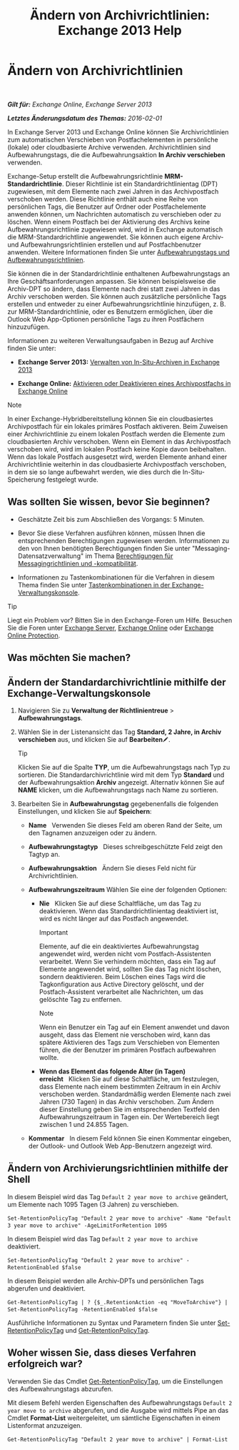﻿---
title: 'Ändern von Archivrichtlinien: Exchange 2013 Help'
TOCTitle: Ändern von Archivrichtlinien
ms:assetid: 1e3002c2-801a-43ea-ae00-52ab34d76b9c
ms:mtpsurl: https://technet.microsoft.com/de-de/library/Hh529919(v=EXCHG.150)
ms:contentKeyID: 50475182
ms.date: 04/24/2018
mtps_version: v=EXCHG.150
ms.translationtype: HT
---

# Ändern von Archivrichtlinien

 

_**Gilt für:** Exchange Online, Exchange Server 2013_

_**Letztes Änderungsdatum des Themas:** 2016-02-01_

In Exchange Server 2013 und Exchange Online können Sie Archivrichtlinien zum automatischen Verschieben von Postfachelementen in persönliche (lokale) oder cloudbasierte Archive verwenden. Archivrichtlinien sind Aufbewahrungstags, die die Aufbewahrungsaktion **In Archiv verschieben** verwenden.

Exchange-Setup erstellt die Aufbewahrungsrichtlinie **MRM-Standardrichtlinie**. Dieser Richtlinie ist ein Standardrichtlinientag (DPT) zugewiesen, mit dem Elemente nach zwei Jahren in das Archivpostfach verschoben werden. Diese Richtlinie enthält auch eine Reihe von persönlichen Tags, die Benutzer auf Ordner oder Postfachelemente anwenden können, um Nachrichten automatisch zu verschieben oder zu löschen. Wenn einem Postfach bei der Aktivierung des Archivs keine Aufbewahrungsrichtlinie zugewiesen wird, wird in Exchange automatisch die MRM-Standardrichtlinie angewendet. Sie können auch eigene Archiv- und Aufbewahrungsrichtlinien erstellen und auf Postfachbenutzer anwenden. Weitere Informationen finden Sie unter [Aufbewahrungstags und Aufbewahrungsrichtlinien](https://review.docs.microsoft.com/de-de/exchange/security-and-compliance/messaging-records-management/retention-tags-and-policies).

Sie können die in der Standardrichtlinie enthaltenen Aufbewahrungstags an Ihre Geschäftsanforderungen anpassen. Sie können beispielsweise die Archiv-DPT so ändern, dass Elemente nach drei statt zwei Jahren in das Archiv verschoben werden. Sie können auch zusätzliche persönliche Tags erstellen und entweder zu einer Aufbewahrungsrichtlinie hinzufügen, z. B. zur MRM-Standardrichtlinie, oder es Benutzern ermöglichen, über die Outlook Web App-Optionen persönliche Tags zu ihren Postfächern hinzuzufügen.

Informationen zu weiteren Verwaltungsaufgaben in Bezug auf Archive finden Sie unter:

  - **Exchange Server 2013:**  [Verwalten von In-Situ-Archiven in Exchange 2013](manage-in-place-archives-in-exchange-2013-exchange-2013-help.md)

  - **Exchange Online:**  [Aktivieren oder Deaktivieren eines Archivpostfachs in Exchange Online](https://technet.microsoft.com/de-de/library/jj984357\(v=exchg.150\))


> [!NOTE]
> In einer Exchange-Hybridbereitstellung können Sie ein cloudbasiertes Archivpostfach für ein lokales primäres Postfach aktiveren. Beim Zuweisen einer Archivrichtlinie zu einem lokalen Postfach werden die Elemente zum cloudbasierten Archiv verschoben. Wenn ein Element in das Archivpostfach verschoben wird, wird im lokalen Postfach keine Kopie davon beibehalten. Wenn das lokale Postfach ausgesetzt wird, werden Elemente anhand einer Archivrichtlinie weiterhin in das cloudbasierte Archivpostfach verschoben, in dem sie so lange aufbewahrt werden, wie dies durch die In-Situ-Speicherung festgelegt wurde.



## Was sollten Sie wissen, bevor Sie beginnen?

  - Geschätzte Zeit bis zum Abschließen des Vorgangs: 5 Minuten.

  - Bevor Sie diese Verfahren ausführen können, müssen Ihnen die entsprechenden Berechtigungen zugewiesen werden. Informationen zu den von Ihnen benötigten Berechtigungen finden Sie unter "Messaging-Datensatzverwaltung" im Thema [Berechtigungen für Messagingrichtlinien und -kompatibilität](messaging-policy-and-compliance-permissions-exchange-2013-help.md).

  - Informationen zu Tastenkombinationen für die Verfahren in diesem Thema finden Sie unter [Tastenkombinationen in der Exchange-Verwaltungskonsole](keyboard-shortcuts-in-the-exchange-admin-center-exchange-online-protection-help.md).


> [!TIP]
> Liegt ein Problem vor? Bitten Sie in den Exchange-Foren um Hilfe. Besuchen Sie die Foren unter <A href="https://go.microsoft.com/fwlink/p/?linkid=60612">Exchange Server</A>, <A href="https://go.microsoft.com/fwlink/p/?linkid=267542">Exchange Online</A> oder <A href="https://go.microsoft.com/fwlink/p/?linkid=285351">Exchange Online Protection</A>.



## Was möchten Sie machen?

## Ändern der Standardarchivrichtlinie mithilfe der Exchange-Verwaltungskonsole

1.  Navigieren Sie zu **Verwaltung der Richtlinientreue** \> **Aufbewahrungstags**.

2.  Wählen Sie in der Listenansicht das Tag **Standard, 2 Jahre, in Archiv verschieben** aus, und klicken Sie auf **Bearbeiten**![Bearbeitungssymbol](images/Bb124582.6f53ccb2-1f13-4c02-bea0-30690e6ea71d(EXCHG.150).gif "Bearbeitungssymbol").
    

    > [!TIP]
    > Klicken Sie auf die Spalte <STRONG>TYP</STRONG>, um die Aufbewahrungstags nach Typ zu sortieren. Die Standardarchivrichtlinie wird mit dem Typ <STRONG>Standard</STRONG> und der Aufbewahrungsaktion <STRONG>Archiv</STRONG> angezeigt. Alternativ können Sie auf <STRONG>NAME</STRONG> klicken, um die Aufbewahrungstags nach Name zu sortieren.



3.  Bearbeiten Sie in **Aufbewahrungstag** gegebenenfalls die folgenden Einstellungen, und klicken Sie auf **Speichern**:
    
      - **Name**   Verwenden Sie dieses Feld am oberen Rand der Seite, um den Tagnamen anzuzeigen oder zu ändern.
    
      - **Aufbewahrungstagtyp**   Dieses schreibgeschützte Feld zeigt den Tagtyp an.
    
      - **Aufbewahrungsaktion**   Ändern Sie dieses Feld nicht für Archivrichtlinien.
    
      - **Aufbewahrungszeitraum** Wählen Sie eine der folgenden Optionen:
        
          - **Nie**   Klicken Sie auf diese Schaltfläche, um das Tag zu deaktivieren. Wenn das Standardrichtlinientag deaktiviert ist, wird es nicht länger auf das Postfach angewendet.
            

            > [!IMPORTANT]
            > Elemente, auf die ein deaktiviertes Aufbewahrungstag angewendet wird, werden nicht vom Postfach-Assistenten verarbeitet. Wenn Sie verhindern möchten, dass ein Tag auf Elemente angewendet wird, sollten Sie das Tag nicht löschen, sondern deaktivieren. Beim Löschen eines Tags wird die Tagkonfiguration aus Active Directory gelöscht, und der Postfach-Assistent verarbeitet alle Nachrichten, um das gelöschte Tag zu entfernen.

            

            > [!NOTE]
            > Wenn ein Benutzer ein Tag auf ein Element anwendet und davon ausgeht, dass das Element nie verschoben wird, kann das spätere Aktivieren des Tags zum Verschieben von Elementen führen, die der Benutzer im primären Postfach aufbewahren wollte.

        
          - **Wenn das Element das folgende Alter (in Tagen) erreicht**   Klicken Sie auf diese Schaltfläche, um festzulegen, dass Elemente nach einem bestimmten Zeitraum in ein Archiv verschoben werden. Standardmäßig werden Elemente nach zwei Jahren (730 Tagen) in das Archiv verschoben. Zum Ändern dieser Einstellung geben Sie im entsprechenden Textfeld den Aufbewahrungszeitraum in Tagen ein. Der Wertebereich liegt zwischen 1 und 24.855 Tagen.
    
      - **Kommentar**   In diesem Feld können Sie einen Kommentar eingeben, der Outlook- und Outlook Web App-Benutzern angezeigt wird.

## Ändern von Archivierungsrichtlinien mithilfe der Shell

In diesem Beispiel wird das Tag `Default 2 year move to archive` geändert, um Elemente nach 1095 Tagen (3 Jahren) zu verschieben.

    Set-RetentionPolicyTag "Default 2 year move to archive" -Name "Default 3 year move to archive" -AgeLimitForRetention 1095

In diesem Beispiel wird das Tag `Default 2 year move to archive` deaktiviert.

    Set-RetentionPolicyTag "Default 2 year move to archive" -RetentionEnabled $false

In diesem Beispiel werden alle Archiv-DPTs und persönlichen Tags abgerufen und deaktiviert.

    Get-RetentionPolicyTag | ? {$_.RetentionAction -eq "MoveToArchive"} | Set-RetentionPolicyTag -RetentionEnabled $false

Ausführliche Informationen zu Syntax und Parametern finden Sie unter [Set-RetentionPolicyTag](https://technet.microsoft.com/de-de/library/dd298042\(v=exchg.150\)) und [Get-RetentionPolicyTag](https://technet.microsoft.com/de-de/library/dd298009\(v=exchg.150\)).

## Woher wissen Sie, dass dieses Verfahren erfolgreich war?

Verwenden Sie das Cmdlet [Get-RetentionPolicyTag](https://technet.microsoft.com/de-de/library/dd298009\(v=exchg.150\)), um die Einstellungen des Aufbewahrungstags abzurufen.

Mit diesem Befehl werden Eigenschaften des Aufbewahrungstags `Default 2 year move to archive` abgerufen, und die Ausgabe wird mittels Pipe an das Cmdlet **Format-List** weitergeleitet, um sämtliche Eigenschaften in einem Listenformat anzuzeigen.

    Get-RetentionPolicyTag "Default 2 year move to archive" | Format-List


